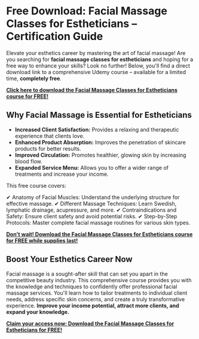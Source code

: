 # Free Download: Facial Massage Classes for Estheticians – Certification Guide

Elevate your esthetics career by mastering the art of facial massage! Are you searching for **facial massage classes for estheticians** and hoping for a free way to enhance your skills? Look no further! Below, you'll find a direct download link to a comprehensive Udemy course – available for a limited time, **completely free**.

[**Click here to download the Facial Massage Classes for Estheticians course for FREE!**](https://udemywork.com/facial-massage-classes-for-estheticians)

## Why Facial Massage is Essential for Estheticians

*   **Increased Client Satisfaction:** Provides a relaxing and therapeutic experience that clients love.
*   **Enhanced Product Absorption:** Improves the penetration of skincare products for better results.
*   **Improved Circulation:** Promotes healthier, glowing skin by increasing blood flow.
*   **Expanded Service Menu:** Allows you to offer a wider range of treatments and increase your income.

This free course covers:

✔ Anatomy of Facial Muscles: Understand the underlying structure for effective massage.
✔ Different Massage Techniques: Learn Swedish, lymphatic drainage, acupressure, and more.
✔ Contraindications and Safety: Ensure client safety and avoid potential risks.
✔ Step-by-Step Protocols: Master complete facial massage routines for various skin types.

[**Don't wait! Download the Facial Massage Classes for Estheticians course for FREE while supplies last!**](https://udemywork.com/facial-massage-classes-for-estheticians)

## Boost Your Esthetics Career Now

Facial massage is a sought-after skill that can set you apart in the competitive beauty industry. This comprehensive course provides you with the knowledge and techniques to confidently offer professional facial massage services. You'll learn how to tailor treatments to individual client needs, address specific skin concerns, and create a truly transformative experience. **Improve your income potential, attract more clients, and expand your knowledge.**

[**Claim your access now: Download the Facial Massage Classes for Estheticians for FREE!**](https://udemywork.com/facial-massage-classes-for-estheticians)
